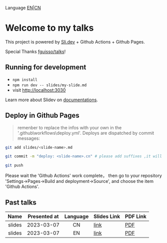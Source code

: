 Language [EN](./README.md)|[CN](./README.CN.md)
# Welcome to my talks

This project is powered by [Sli.dev](https://sli.dev) + Github Actions + Github Pages.

Special Thanks [fguisso/talks](https://github.com/fguisso/talks/)!

## Running for development

- `npm install`
- `npm run dev -- slides/my-slide.md`
- visit <http://localhost:3030>

Learn more about Slidev on [documentations](https://sli.dev/).

## Deploy in Github Pages
> remenber to replace the infos with your own in the '.github\workflows\deploy.yml'. 
Deploys are dispatched by commit messages:

```bash
git add slides/<slide-name>.md

git commit -m "deploy: <slide-name>.cn" # please add suffixes ,it will display in the language collum of the table

git push
```

Please wait the 'Github Actions' work complete， then go to your repository 'Settings->Pages->Build and deployment->Source', and choose the item 'Github Actions'.

## Past talks

|Name|Presented at|Language|Slides Link|PDF Link|
|:-:|:-:|:-:|:-|:-|
|slides|2023-03-07|CN|[link](https://lizilong1993.github.io/slidev_template/slides/)|[PDF](https://cdn.jsdelivr.net/gh/lizilong1993/slidev_template@main/exports/slides.pdf)|
|slides|2023-03-07|EN|[link](https://lizilong1993.github.io/slidev_template/slides.en/)|[PDF](https://cdn.jsdelivr.net/gh/lizilong1993/slidev_template@main/exports/slides.en.pdf)|
